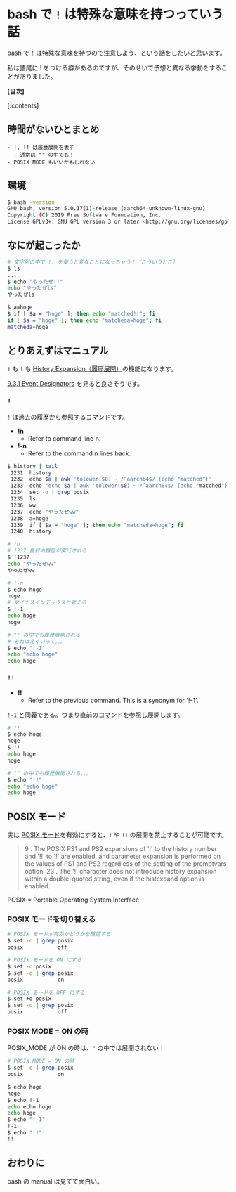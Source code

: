 # bash で `!` は特殊な意味を持つっていう話

bash で `!` は特殊な意味を持つので注意しよう、という話をしたいと思います。

私は語尾に ! をつける癖があるのですが、そのせいで予想と異なる挙動をすることがありました。

**[目次]**

[:contents]

## 時間がないひとまとめ

```
- !, !! は履歴展開を表す
  - 通常は "" の中でも！
- POSIX MODE もいいかもしれない
```

## 環境

```sh
$ bash -version
GNU bash, version 5.0.17(1)-release (aarch64-unknown-linux-gnu)
Copyright (C) 2019 Free Software Foundation, Inc.
License GPLv3+: GNU GPL version 3 or later <http://gnu.org/licenses/gpl.html>
```

## なにが起こったか

```sh
# 文字列の中で !! を使うと変なことになっちゃう！（こういうとこ）
$ ls
...
$ echo "やったぜ!!"
echo "やったぜls"
やったぜls

$ a=hoge
$ if [ $a = "hoge" ]; then echo "matched!!"; fi
if [ $a = "hoge" ]; then echo "matcheda=hoge"; fi
matcheda=hoge
```

## とりあえずはマニュアル

`!` も `!` も [History Expansion（履歴展開）](https://www.gnu.org/software/bash/manual/html_node/History-Interaction.html)の機能になります。

[9.3.1 Event Designators](https://www.gnu.org/software/bash/manual/html_node/Event-Designators.html) を見ると良さそうです。

### `!`

`!` は過去の履歴から参照するコマンドです。

- **!n**
  - Refer to command line n.
- **!-n**
  - Refer to the command n lines back.

```sh
$ history | tail
 1231  history
 1232  echo $a | awk 'tolower($0) ~ /^aarch64$/ {echo "matched"}'
 1233  echo "echo $a | awk 'tolower($0) ~ /^aarch64$/ {echo "matched"}'"
 1234  set -o | grep posix
 1235  ls
 1236  ww
 1237  echo "やったぜww"
 1238  a=hoge
 1239  if [ $a = "hoge" ]; then echo "matcheda=hoge"; fi
 1240  history

# !n
# 1237 番目の履歴が実行される
$ !1237
echo "やったぜww"
やったぜww

# !-n
$ echo hoge
hoge
# マイナスインデックスと考える
$ !-1
echo hoge
hoge

# "" の中でも履歴展開される
# それはえぐいって。。。
$ echo "!-1"
echo "echo hoge"
echo hoge
```

### `!!`

- **!!**
  - Refer to the previous command. This is a synonym for '!-1'.

`!-1` と同義である。つまり直前のコマンドを参照し展開します。

```sh
# !!
$ echo hoge
hoge
$ !!
echo hoge
hoge

# "" の中でも履歴展開される。。。
$ echo "!!"
echo "echo hoge"
echo hoge
```

## POSIX モード

実は [POSIX モード](https://www.gnu.org/software/bash/manual/html_node/Bash-POSIX-Mode.html)を有効にすると、`!` や `!!` の展開を禁止することが可能です。

> 9 . The POSIX PS1 and PS2 expansions of '!' to the history number and '!!' to '!' are enabled, and parameter expansion is performed on the values of PS1 and PS2 regardless of the setting of the promptvars option.
> 23 . The '!' character does not introduce history expansion within a double-quoted string, even if the histexpand option is enabled.

POSIX = Portable Operating System Interface

### POSIX モードを切り替える

```sh
# POSIX モードが有効かどうかを確認する
$ set -o | grep posix
posix           off

# POSIX モードを ON にする
$ set -o posix
$ set -o | grep posix
posix           on

# POSIX モードを OFF にする
$ set +o posix
$ set -o | grep posix
posix           off
```

### POSIX MODE = ON の時

POSIX_MODE が ON の時は、`"` の中では展開されない！

```sh
# POSIX MODE = ON の時
$ set -o | grep posix
posix           on

$ echo hoge
hoge
$ echo !-1
echo echo hoge
echo hoge
$ echo "!-1"
!-1
$ echo "!!"
!!
```

## おわりに

bash の manual は見てて面白い。
